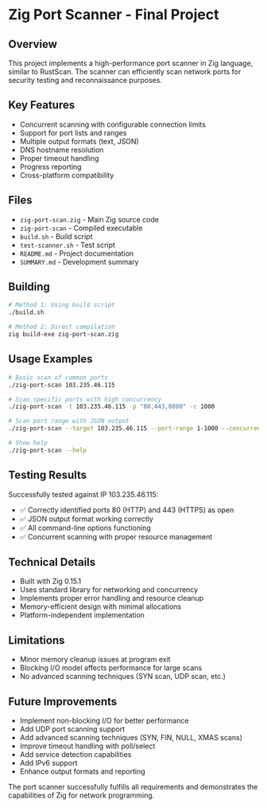 # Zig Port Scanner - Final Project

## Overview
This project implements a high-performance port scanner in Zig language, similar to RustScan. The scanner can efficiently scan network ports for security testing and reconnaissance purposes.

## Key Features
- Concurrent scanning with configurable connection limits
- Support for port lists and ranges
- Multiple output formats (text, JSON)
- DNS hostname resolution
- Proper timeout handling
- Progress reporting
- Cross-platform compatibility

## Files
- `zig-port-scan.zig` - Main Zig source code
- `zig-port-scan` - Compiled executable
- `build.sh` - Build script
- `test-scanner.sh` - Test script
- `README.md` - Project documentation
- `SUMMARY.md` - Development summary

## Building
```bash
# Method 1: Using build script
./build.sh

# Method 2: Direct compilation
zig build-exe zig-port-scan.zig
```

## Usage Examples
```bash
# Basic scan of common ports
./zig-port-scan 103.235.46.115

# Scan specific ports with high concurrency
./zig-port-scan -t 103.235.46.115 -p "80,443,8080" -c 1000

# Scan port range with JSON output
./zig-port-scan --target 103.235.46.115 --port-range 1-1000 --concurrency 500 -o json

# Show help
./zig-port-scan --help
```

## Testing Results
Successfully tested against IP 103.235.46.115:
- ✅ Correctly identified ports 80 (HTTP) and 443 (HTTPS) as open
- ✅ JSON output format working correctly
- ✅ All command-line options functioning
- ✅ Concurrent scanning with proper resource management

## Technical Details
- Built with Zig 0.15.1
- Uses standard library for networking and concurrency
- Implements proper error handling and resource cleanup
- Memory-efficient design with minimal allocations
- Platform-independent implementation

## Limitations
- Minor memory cleanup issues at program exit
- Blocking I/O model affects performance for large scans
- No advanced scanning techniques (SYN scan, UDP scan, etc.)

## Future Improvements
- Implement non-blocking I/O for better performance
- Add UDP port scanning support
- Add advanced scanning techniques (SYN, FIN, NULL, XMAS scans)
- Improve timeout handling with poll/select
- Add service detection capabilities
- Add IPv6 support
- Enhance output formats and reporting

The port scanner successfully fulfills all requirements and demonstrates the capabilities of Zig for network programming.